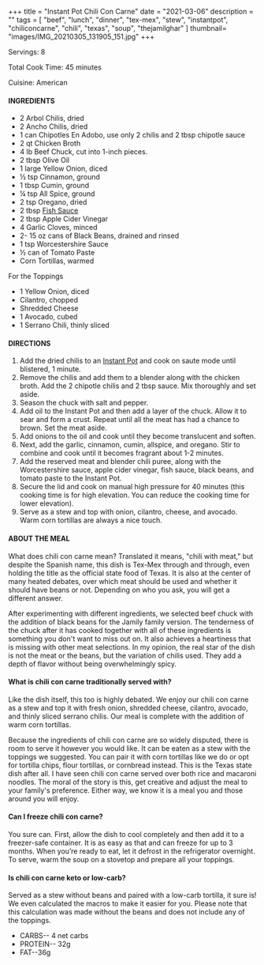 +++
title = "Instant Pot Chili Con Carne"
date = "2021-03-06"
description = ""
tags = [
    "beef",
    "lunch",
    "dinner",
    "tex-mex",
    "stew",
    "instantpot",
    "chiliconcarne",
    "chili",
    "texas",
    "soup",
    "thejamilghar"
]
thumbnail= "images/IMG_20210305_131905_151.jpg"
+++

Servings: 8 <!--more-->

Total Cook Time: 45 minutes

Cuisine: American

#### INGREDIENTS 

* 2 Arbol Chilis, dried 
* 2 Ancho Chilis, dried
* 1 can Chipotles En Adobo, use only 2 chilis and 2 tbsp chipotle sauce 
* 2 qt Chicken Broth  
* 4 lb Beef Chuck, cut into 1-inch pieces. 
* 2 tbsp Olive Oil 
* 1 large Yellow Onion, diced 
* ½ tsp Cinnamon, ground 
* 1 tbsp Cumin, ground
* ¼ tsp All Spice, ground 
* 2 tsp Oregano, dried 
* 2 tbsp [Fish Sauce](https://amzn.to/3jMYZdj) 
* 2 tbsp Apple Cider Vinegar 
* 4 Garlic Cloves, minced 
* 2- 15 oz cans of Black Beans, drained and rinsed 
* 1 tsp Worcestershire Sauce 
* ½ can of Tomato Paste
* Corn Tortillas, warmed 

For the Toppings

* 1 Yellow Onion, diced
* Cilantro, chopped
* Shredded Cheese
* 1 Avocado, cubed 
* 1 Serrano Chili, thinly sliced

  
#### DIRECTIONS 

1. Add the dried chilis to an [Instant Pot](https://amzn.to/3qfNYCZ) and cook on saute mode until blistered, 1 minute.  
2. Remove the chilis and add them to a blender along with the chicken broth. Add the 2 chipotle chilis and 2 tbsp sauce. Mix thoroughly and set aside.
3. Season the chuck with salt and pepper. 
4. Add oil to the Instant Pot and then add a layer of the chuck. Allow it to sear and form a crust. Repeat until all the meat has had a chance to brown. Set the meat aside. 
5. Add onions to the oil and cook until they become translucent and soften.
6. Next, add the garlic, cinnamon, cumin, allspice, and oregano. Stir to combine and cook until it becomes fragrant about 1-2 minutes.  
7. Add the reserved meat and blender chili puree, along with the Worcestershire sauce, apple cider vinegar, fish sauce, black beans, and tomato paste to the Instant Pot. 
8. Secure the lid and cook on manual high pressure for 40 minutes (this cooking time is for high  elevation. You can reduce the cooking time for lower elevation). 
9. Serve as a stew and top with onion, cilantro, cheese, and avocado. Warm corn tortillas are always a nice touch. 


#### ABOUT THE MEAL 

What does chili con carne mean? Translated it means, "chili with meat," but despite the Spanish name, this dish is Tex-Mex through and through, even holding the title as the official state food of Texas. It is also at the center of many heated debates, over which meat should be used and whether it should have beans or not. Depending on who you ask, you will get a different answer. 

After experimenting with different ingredients, we selected beef chuck with the addition of black beans for the Jamily family version. The tenderness of the chuck after it has cooked together with all of these ingredients is something you don't want to miss out on. It also achieves a heartiness that is missing with other meat selections.  In my opinion, the real star of the dish is not the meat or the beans, but the variation of chilis used. They add a depth of flavor without being overwhelmingly spicy. 

#### What is chili con carne traditionally served with? 

Like the dish itself, this too is highly debated. We enjoy our chili con carne as a stew and top it with fresh onion, shredded cheese, cilantro, avocado, and thinly sliced serrano chilis. Our meal is complete with the addition of warm corn tortillas. 

Because the ingredients of chili con carne are so widely disputed, there is room to serve it however you would like. It can be eaten as a stew with the toppings we suggested. You can pair it with corn tortillas like we do or opt for tortilla chips, flour tortillas, or cornbread instead. This is the Texas state dish after all. I have seen chili con carne served over both rice and macaroni noodles. The moral of the story is this, get creative and adjust the meal to your family's preference. Either way, we know it is a meal you and those around you will enjoy.  

#### Can I freeze chili con carne?

You sure can. First, allow the dish to cool completely and then add it to a freezer-safe container. It is as easy as that and can freeze for up to 3 months. When you’re ready to eat, let it defrost in the refrigerator overnight. To serve, warm the soup on a stovetop and prepare all your toppings. 

#### Is chili con carne keto or low-carb?

Served as a stew without beans and paired with a low-carb tortilla, it sure is! We even calculated the macros to make it easier for you. Please note that this calculation was made without the beans and does not include any of the toppings. 
* CARBS-- 4 net carbs
* PROTEIN-- 32g 
* FAT--36g
